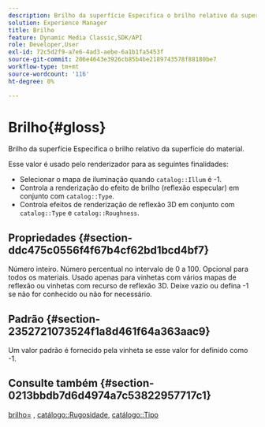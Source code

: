```yaml
---
description: Brilho da superfície Especifica o brilho relativo da superfície do material.
solution: Experience Manager
title: Brilho
feature: Dynamic Media Classic,SDK/API
role: Developer,User
exl-id: 72c5d2f9-a7e6-4ad3-aebe-6a1b1fa5453f
source-git-commit: 206e4643e3926cb85b4be2189743578f88180be7
workflow-type: tm+mt
source-wordcount: '116'
ht-degree: 0%

---
```


# Brilho{#gloss}

Brilho da superfície Especifica o brilho relativo da superfície do material.

Esse valor é usado pelo renderizador para as seguintes finalidades:

* Selecionar o mapa de iluminação quando `catalog::Illum` é -1.
* Controla a renderização do efeito de brilho (reflexão especular) em conjunto com `catalog::Type`.
* Controla efeitos de renderização de reflexão 3D em conjunto com `catalog::Type` e `catalog::Roughness`.

## Propriedades {#section-ddc475c0556f4f67b4cf62bd1bcd4bf7}

Número inteiro. Número percentual no intervalo de 0 a 100. Opcional para todos os materiais. Usado apenas para vinhetas com vários mapas de reflexão ou vinhetas com recurso de reflexão 3D. Deixe vazio ou defina -1 se não for conhecido ou não for necessário.

## Padrão {#section-2352721073524f1a8d461f64a363aac9}

Um valor padrão é fornecido pela vinheta se esse valor for definido como -1.

## Consulte também {#section-0213bbdb7d6d4974a7c53822957717c1}

[brilho=](../../../../../ir-api/http-protocol/image-rendering-api-ref/c-ir-http-protocol-ref/c-ir-http-protocol-command-reference/r-ir-http-gloss.md#reference-325aef2ee51e4e1584a06047427340ca) , [catálogo::Rugosidade](../../../../../ir-api/material-cat/image-rendering-api-ref/c-ir-material-catalog/c-ir-material-data-reference/r-ir-roughness.md#reference-79f748ac642745e3b81795a99f61fa99), [catálogo::Tipo](../../../../../ir-api/material-cat/image-rendering-api-ref/c-ir-material-catalog/c-ir-material-data-reference/r-ir-cat-type.md#reference-9bea147dda9f4e74bc0ec79dcc0d9161)
